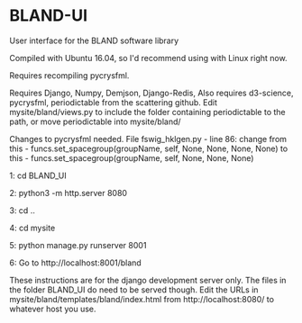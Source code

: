 # BLAND-UI
User interface for the BLAND software library

Compiled with Ubuntu 16.04, so I'd recommend using with Linux right now. 

Requires recompiling pycrysfml.

Requires Django, Numpy, Demjson, Django-Redis,
Also requires d3-science, pycrysfml, periodictable from the scattering github. Edit mysite/bland/views.py to include the folder containing periodictable to the path, or move periodictable into mysite/bland/

Changes to pycrysfml needed. File fswig_hklgen.py - line 86:
  change from this - funcs.set_spacegroup(groupName, self, None, None, None, None)
  to this - funcs.set_spacegroup(groupName, self, None, None, None)

1: cd BLAND_UI

2: python3 -m http.server 8080

3: cd ..

4: cd mysite

5: python manage.py runserver 8001

6: Go to http://localhost:8001/bland

These instructions are for the django development server only. The files in the folder BLAND_UI do need to be served though. Edit the URLs in mysite/bland/templates/bland/index.html from http://localhost:8080/ to whatever host you use.